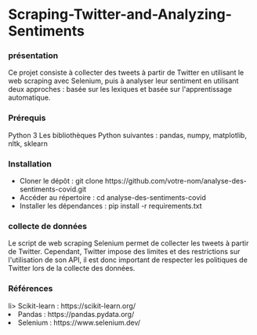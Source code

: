 # Scraping-Twitter-and-Analyzing-Sentiments
<h3>présentation</h3>
Ce projet consiste à collecter des tweets à partir de Twitter en utilisant le web scraping avec Selenium, puis à analyser leur sentiment en utilisant deux approches : basée sur les lexiques et basée sur l'apprentissage automatique.
<h3>Prérequis</h3>
Python 3
Les bibliothèques Python suivantes : pandas, numpy, matplotlib, nltk, sklearn
<h3>Installation</h3>
<ul>
<li>Cloner le dépôt : git clone https://github.com/votre-nom/analyse-des-sentiments-covid.git</li>
<li>Accéder au répertoire : cd analyse-des-sentiments-covid</li>
<li>Installer les dépendances : pip install -r requirements.txt</li>
</ul>
<h3>collecte de données</h3>
Le script de web scraping Selenium permet de collecter les tweets à partir de Twitter. Cependant, Twitter impose des limites et des restrictions sur l'utilisation de son API, il est donc important de respecter les politiques de Twitter lors de la collecte des données.
<h3>Références</h3>
li>
Scikit-learn : https://scikit-learn.org/</li>
<li>Pandas : https://pandas.pydata.org/</li>
<li>Selenium : https://www.selenium.dev/</li>
